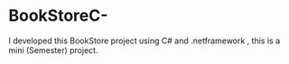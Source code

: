 # BookStoreC-
I developed this BookStore project using C# and .netframework , this is a mini (Semester) project.
